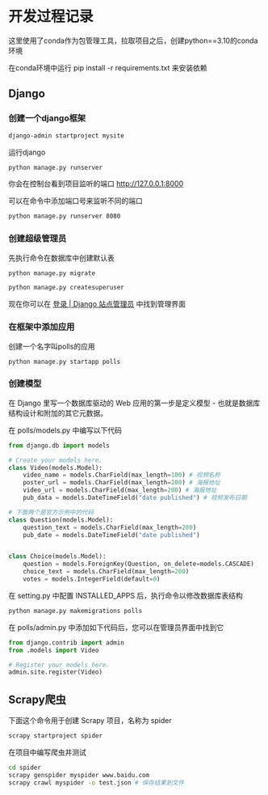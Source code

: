 # 开发过程记录

这里使用了conda作为包管理工具，拉取项目之后，创建python==3.10的conda环境

在conda环境中运行 pip install -r requirements.txt 来安装依赖

## Django

### 创建一个django框架

```bash
django-admin startproject mysite
```

运行django

```bash
python manage.py runserver
```

你会在控制台看到项目监听的端口 http://127.0.0.1:8000

可以在命令中添加端口号来监听不同的端口

```bash
python manage.py runserver 8080
```

### 创建超级管理员

先执行命令在数据库中创建默认表

```bash
python manage.py migrate
```

```bash
python manage.py createsuperuser
```

现在你可以在 [登录 | Django 站点管理员](http://127.0.0.1:8000/admin/) 中找到管理界面

### 在框架中添加应用

创建一个名字叫polls的应用

```bash
python manage.py startapp polls
```

### 创建模型

在 Django 里写一个数据库驱动的 Web 应用的第一步是定义模型 - 也就是数据库结构设计和附加的其它元数据。

在 polls/models.py 中编写以下代码

```python
from django.db import models

# Create your models here.
class Video(models.Model):
    video_name = models.CharField(max_length=100) # 视频名称
    poster_url = models.CharField(max_length=200) # 海报地址
    video_url = models.CharField(max_length=200) # 海报地址
    pub_data = models.DateTimeField("date published") # 视频发布日期

# 下面两个是官方示例中的代码
class Question(models.Model):
    question_text = models.CharField(max_length=200)
    pub_date = models.DateTimeField("date published")


class Choice(models.Model):
    question = models.ForeignKey(Question, on_delete=models.CASCADE)
    choice_text = models.CharField(max_length=200)
    votes = models.IntegerField(default=0)
```

在 setting.py 中配置 INSTALLED_APPS 后，执行命令以修改数据库表结构

```bash
python manage.py makemigrations polls
```

在 polls/admin.py 中添加如下代码后，您可以在管理员界面中找到它

```python
from django.contrib import admin
from .models import Video

# Register your models here.
admin.site.register(Video)
```

## Scrapy爬虫

下面这个命令用于创建 Scrapy 项目，名称为 spider

```bash
scrapy startproject spider
```

在项目中编写爬虫并测试

```bash
cd spider
scrapy genspider myspider www.baidu.com
scrapy crawl myspider -o test.json # 保存结果到文件
```



